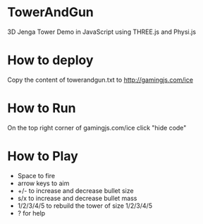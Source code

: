 # TowerAndGun
3D Jenga Tower Demo in JavaScript using THREE.js and Physi.js

# How to deploy
Copy the content of towerandgun.txt to http://gamingjs.com/ice

# How to Run
On the top right corner of gamingjs.com/ice click "hide code"

# How to Play
* Space to fire
* arrow keys to aim
* +/- to increase and decrease bullet size
* s/x to increase and decrease bullet mass
* 1/2/3/4/5 to rebuild the tower of size 1/2/3/4/5
* ? for help
